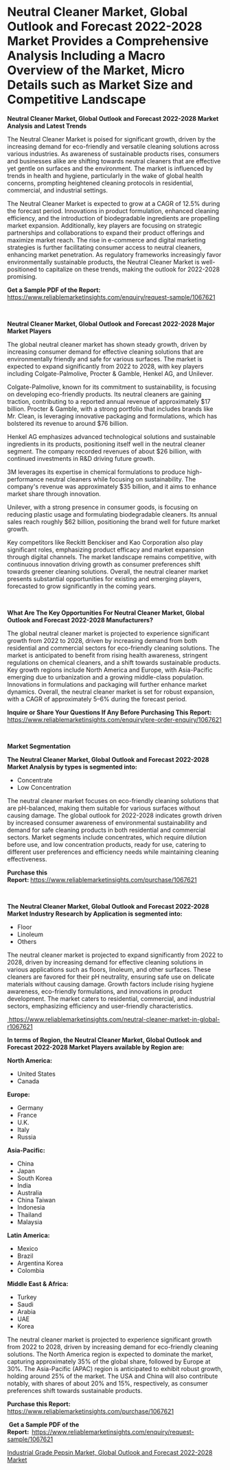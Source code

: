 <p><h1>Neutral Cleaner Market, Global Outlook and Forecast 2022-2028 Market Provides a Comprehensive Analysis Including a Macro Overview of the Market, Micro Details such as Market Size and Competitive Landscape</h1></p><p><strong>Neutral Cleaner Market, Global Outlook and Forecast 2022-2028 Market Analysis and Latest Trends</strong></p>
<p><p>The Neutral Cleaner Market is poised for significant growth, driven by the increasing demand for eco-friendly and versatile cleaning solutions across various industries. As awareness of sustainable products rises, consumers and businesses alike are shifting towards neutral cleaners that are effective yet gentle on surfaces and the environment. The market is influenced by trends in health and hygiene, particularly in the wake of global health concerns, prompting heightened cleaning protocols in residential, commercial, and industrial settings.</p><p>The Neutral Cleaner Market is expected to grow at a CAGR of 12.5% during the forecast period. Innovations in product formulation, enhanced cleaning efficiency, and the introduction of biodegradable ingredients are propelling market expansion. Additionally, key players are focusing on strategic partnerships and collaborations to expand their product offerings and maximize market reach. The rise in e-commerce and digital marketing strategies is further facilitating consumer access to neutral cleaners, enhancing market penetration. As regulatory frameworks increasingly favor environmentally sustainable products, the Neutral Cleaner Market is well-positioned to capitalize on these trends, making the outlook for 2022-2028 promising.</p></p>
<p><strong>Get a Sample PDF of the Report:&nbsp;</strong> <a href="https://www.reliablemarketinsights.com/enquiry/request-sample/1067621?utm_campaign=2938&utm_medium=2&utm_source=Github&utm_content=ia&utm_term=21032025&utm_id=neutral-cleaner-market-global-outlook-and-forecast-2022-2028">https://www.reliablemarketinsights.com/enquiry/request-sample/1067621</a></p>
<p>&nbsp;</p>
<p><strong>Neutral Cleaner Market, Global Outlook and Forecast 2022-2028 Major Market Players</strong></p>
<p><p>The global neutral cleaner market has shown steady growth, driven by increasing consumer demand for effective cleaning solutions that are environmentally friendly and safe for various surfaces. The market is expected to expand significantly from 2022 to 2028, with key players including Colgate-Palmolive, Procter & Gamble, Henkel AG, and Unilever.</p><p>Colgate-Palmolive, known for its commitment to sustainability, is focusing on developing eco-friendly products. Its neutral cleaners are gaining traction, contributing to a reported annual revenue of approximately $17 billion. Procter & Gamble, with a strong portfolio that includes brands like Mr. Clean, is leveraging innovative packaging and formulations, which has bolstered its revenue to around $76 billion.</p><p>Henkel AG emphasizes advanced technological solutions and sustainable ingredients in its products, positioning itself well in the neutral cleaner segment. The company recorded revenues of about $26 billion, with continued investments in R&D driving future growth.</p><p>3M leverages its expertise in chemical formulations to produce high-performance neutral cleaners while focusing on sustainability. The company's revenue was approximately $35 billion, and it aims to enhance market share through innovation. </p><p>Unilever, with a strong presence in consumer goods, is focusing on reducing plastic usage and formulating biodegradable cleaners. Its annual sales reach roughly $62 billion, positioning the brand well for future market growth.</p><p>Key competitors like Reckitt Benckiser and Kao Corporation also play significant roles, emphasizing product efficacy and market expansion through digital channels. The market landscape remains competitive, with continuous innovation driving growth as consumer preferences shift towards greener cleaning solutions. Overall, the neutral cleaner market presents substantial opportunities for existing and emerging players, forecasted to grow significantly in the coming years.</p></p>
<p>&nbsp;</p>
<p><strong>What Are The Key Opportunities For Neutral Cleaner Market, Global Outlook and Forecast 2022-2028 Manufacturers?</strong></p>
<p><p>The global neutral cleaner market is projected to experience significant growth from 2022 to 2028, driven by increasing demand from both residential and commercial sectors for eco-friendly cleaning solutions. The market is anticipated to benefit from rising health awareness, stringent regulations on chemical cleaners, and a shift towards sustainable products. Key growth regions include North America and Europe, with Asia-Pacific emerging due to urbanization and a growing middle-class population. Innovations in formulations and packaging will further enhance market dynamics. Overall, the neutral cleaner market is set for robust expansion, with a CAGR of approximately 5–6% during the forecast period.</p></p>
<p><strong>Inquire or Share Your Questions If Any Before Purchasing This Report:</strong> <a href="https://www.reliablemarketinsights.com/enquiry/pre-order-enquiry/1067621?utm_campaign=2938&utm_medium=2&utm_source=Github&utm_content=ia&utm_term=21032025&utm_id=neutral-cleaner-market-global-outlook-and-forecast-2022-2028">https://www.reliablemarketinsights.com/enquiry/pre-order-enquiry/1067621</a></p>
<p>&nbsp;</p>
<p><strong>Market Segmentation</strong></p>
<p><strong>The Neutral Cleaner Market, Global Outlook and Forecast 2022-2028 Market Analysis by types is segmented into:</strong></p>
<p><ul><li>Concentrate</li><li>Low Concentration</li></ul></p>
<p><p>The neutral cleaner market focuses on eco-friendly cleaning solutions that are pH-balanced, making them suitable for various surfaces without causing damage. The global outlook for 2022-2028 indicates growth driven by increased consumer awareness of environmental sustainability and demand for safe cleaning products in both residential and commercial sectors. Market segments include concentrates, which require dilution before use, and low concentration products, ready for use, catering to different user preferences and efficiency needs while maintaining cleaning effectiveness.</p></p>
<p><strong>Purchase this Report:&nbsp;</strong><a href="https://www.reliablemarketinsights.com/purchase/1067621?utm_campaign=2938&utm_medium=2&utm_source=Github&utm_content=ia&utm_term=21032025&utm_id=neutral-cleaner-market-global-outlook-and-forecast-2022-2028">https://www.reliablemarketinsights.com/purchase/1067621</a></p>
<p>&nbsp;</p>
<p><strong>The Neutral Cleaner Market, Global Outlook and Forecast 2022-2028 Market Industry Research by Application is segmented into:</strong></p>
<p><ul><li>Floor</li><li>Linoleum</li><li>Others</li></ul></p>
<p><p>The neutral cleaner market is projected to expand significantly from 2022 to 2028, driven by increasing demand for effective cleaning solutions in various applications such as floors, linoleum, and other surfaces. These cleaners are favored for their pH neutrality, ensuring safe use on delicate materials without causing damage. Growth factors include rising hygiene awareness, eco-friendly formulations, and innovations in product development. The market caters to residential, commercial, and industrial sectors, emphasizing efficiency and user-friendly characteristics.</p></p>
<p><a href="https://www.reliablemarketinsights.com/neutral-cleaner-market-in-global-r1067621?utm_campaign=2938&utm_medium=2&utm_source=Github&utm_content=ia&utm_term=21032025&utm_id=neutral-cleaner-market-global-outlook-and-forecast-2022-2028">&nbsp;https://www.reliablemarketinsights.com/neutral-cleaner-market-in-global-r1067621</a></p>
<p><strong>In terms of Region, the Neutral Cleaner Market, Global Outlook and Forecast 2022-2028 Market Players available by Region are:</strong></p>
<p>
    <p> <strong> North America: </strong>
        <ul>
            <li>United States</li>
            <li>Canada</li>
        </ul>
        </p> 
    <p> <strong> Europe: </strong>
        <ul>
            <li>Germany</li>
            <li>France</li>
            <li>U.K.</li>
            <li>Italy</li>
            <li>Russia</li>
        </ul>
        </p> 
    <p> <strong> Asia-Pacific: </strong>
        <ul>
            <li>China</li>
            <li>Japan</li>
            <li>South Korea</li>
            <li>India</li>
            <li>Australia</li>
            <li>China Taiwan</li>
            <li>Indonesia</li>
            <li>Thailand</li>
            <li>Malaysia</li>
        </ul>
        </p> 
    <p> <strong> Latin America: </strong>
        <ul>
            <li>Mexico</li>
            <li>Brazil</li>
            <li>Argentina Korea</li>
            <li>Colombia</li>
        </ul>
        </p> 
    <p> <strong> Middle East & Africa: </strong>
        <ul>
            <li>Turkey</li>
            <li>Saudi</li>
            <li>Arabia</li>
            <li>UAE</li>
            <li>Korea</li>
        </ul>
    </p>
    </p>
<p><p>The neutral cleaner market is projected to experience significant growth from 2022 to 2028, driven by increasing demand for eco-friendly cleaning solutions. The North America region is expected to dominate the market, capturing approximately 35% of the global share, followed by Europe at 30%. The Asia-Pacific (APAC) region is anticipated to exhibit robust growth, holding around 25% of the market. The USA and China will also contribute notably, with shares of about 20% and 15%, respectively, as consumer preferences shift towards sustainable products.</p></p>
<p><strong>Purchase this Report: </strong><a href="https://www.reliablemarketinsights.com/purchase/1067621?utm_campaign=2938&utm_medium=2&utm_source=Github&utm_content=ia&utm_term=21032025&utm_id=neutral-cleaner-market-global-outlook-and-forecast-2022-2028">https://www.reliablemarketinsights.com/purchase/1067621</a></p>
<p>&nbsp;<strong>Get a Sample PDF of the Report:&nbsp;&nbsp;</strong><a href="https://www.reliablemarketinsights.com/enquiry/request-sample/1067621?utm_campaign=2938&utm_medium=2&utm_source=Github&utm_content=ia&utm_term=21032025&utm_id=neutral-cleaner-market-global-outlook-and-forecast-2022-2028">https://www.reliablemarketinsights.com/enquiry/request-sample/1067621</a></p>
<p><strong></strong></p>
<p><p><a href="https://github.com/skerretflossie9297/Market-Research-Report-List-1/blob/main/industrial-grade-pepsin-market-global-outlook-and-forecast-2022-2028-market.md?utm_campaign=2938&utm_medium=2&utm_source=Github&utm_content=ia&utm_term=21032025&utm_id=neutral-cleaner-market-global-outlook-and-forecast-2022-2028">Industrial Grade Pepsin Market, Global Outlook and Forecast 2022-2028 Market</a></p></p>